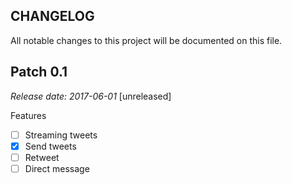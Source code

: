 CHANGELOG
---
All notable changes to this project will be documented on this file.

Patch 0.1
---
_Release date: 2017-06-01_ [unreleased]

Features
- [ ] Streaming tweets 
- [x] Send tweets
- [ ] Retweet
- [ ] Direct message
